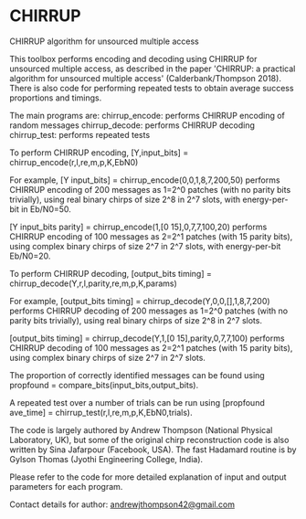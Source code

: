 # CHIRRUP
CHIRRUP algorithm for unsourced multiple access

This toolbox performs encoding and decoding using CHIRRUP for unsourced 
multiple access, as described in the paper 'CHIRRUP: a practical algorithm 
for unsourced multiple access' (Calderbank/Thompson 2018). There is also 
code for performing repeated tests to obtain average success proportions 
and timings.

The main programs are:
chirrup_encode: performs CHIRRUP encoding of random messages
chirrup_decode: performs CHIRRUP decoding
chirrup_test: performs repeated tests

To perform CHIRRUP encoding,
[Y,input_bits] = chirrup_encode(r,l,re,m,p,K,EbN0)

For example,
[Y input_bits] = chirrup_encode(0,0,1,8,7,200,50)
performs CHIRRUP encoding of 200 messages as 1=2^0 patches (with no parity
bits trivially), using real binary chirps of size 2^8 in 2^7 slots, with
energy-per-bit in Eb/N0=50.

[Y input_bits parity] = chirrup_encode(1,[0 15],0,7,7,100,20)
performs CHIRRUP encoding of 100 messages as 2=2^1 patches (with 15 parity
bits), using complex binary chirps of size 2^7 in 2^7 slots, with
energy-per-bit Eb/N0=20.

To perform CHIRRUP decoding,
[output_bits timing] = chirrup_decode(Y,r,l,parity,re,m,p,K,params)

For example,
[output_bits timing] = chirrup_decode(Y,0,0,[],1,8,7,200)
performs CHIRRUP decoding of 200 messages as 1=2^0 patches (with no parity
bits trivially), using real binary chirps of size 2^8 in 2^7 slots.

[output_bits timing] = chirrup_decode(Y,1,[0 15],parity,0,7,7,100)
performs CHIRRUP decoding of 100 messages as 2=2^1 patches (with 15 parity
bits), using complex binary chirps of size 2^7 in 2^7 slots.

The proportion of correctly identified messages can be found using
propfound = compare_bits(input_bits,output_bits).

A repeated test over a number of trials can be run using
[propfound ave_time] = chirrup_test(r,l,re,m,p,K,EbN0,trials).

The code is largely authored by Andrew Thompson (National Physical 
Laboratory, UK), but some of the original chirp reconstruction code is also 
written by Sina Jafarpour (Facebook, USA). The fast Hadamard routine is by
Gylson Thomas (Jyothi Engineering College, India).

Please refer to the code for more detailed explanation of input and output 
parameters for each program.

Contact details for author: andrewjthompson42@gmail.com
